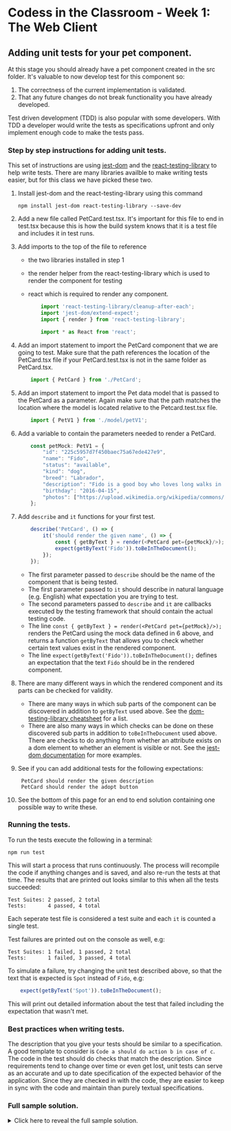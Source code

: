 # Codess in the Classroom - Week 1: The Web Client

## Adding unit tests for your pet component.

At this stage you should already have a pet component created in the src folder. It's valuable to now develop test for this component so:
1. The correctness of the current implementation is validated.
2. That any future changes do not break functionality you have already developed.

Test driven development (TDD) is also popular with some developers. With TDD a developer would write the tests as specifications upfront and only implement enough code to make the tests pass.

### Step by step instructions for adding unit tests.

This set of instructions are using [jest-dom](https://github.com/testing-library/jest-dom) and the [react-testing-library](https://github.com/testing-library/react-testing-library) to help write tests. There are many libraries availble to make writing tests easier, but for this class we have picked these two.

1. Install jest-dom and the react-testing-library using this command

       npm install jest-dom react-testing-library --save-dev

2. Add a new file called PetCard.test.tsx. It's important for this file to end in test.tsx because this is how the build system knows that it is a test file and includes it in test runs.

3. Add imports to the top of the file to reference

    - the two libraries installed in step 1
    - the render helper from the react-testing-library which is used to render the component for testing
    - react which is required to render any component.

        ```typescript
            import 'react-testing-library/cleanup-after-each';
            import 'jest-dom/extend-expect';
            import { render } from 'react-testing-library';

            import * as React from 'react';
        ```

4. Add an import statement to import the PetCard component that we are going to test. Make sure that the path references the location of the PetCard.tsx file if your PetCard.test.tsx is not in the same folder as PetCard.tsx.

    ```typescript
        import { PetCard } from './PetCard';
    ```

5. Add an import statement to import the Pet data model that is passed to the PetCard as a parameter. Again make sure that the path matches the location where the model is located relative to the Petcard.test.tsx file.

    ```typescript
        import { PetV1 } from './model/petV1';
    ```

6. Add a variable to contain the parameters needed to render a PetCard.

    ```typescript
        const petMock: PetV1 = {
            "id": "225c5957d7f450baec75a67ede427e9",
            "name": "Fido",
            "status": "available",
            "kind": "dog",
            "breed": "Labrador",
            "description": "Fido is a good boy who loves long walks in the park, playing with his ball and licking faces. He's great with children and an absolute sweetheart.",
            "birthday": "2016-04-15",
            "photos": ["https://upload.wikimedia.org/wikipedia/commons/b/b3/Labrador_on_Quantock_%282307909488%29.jpg"]
        };
    ```

7. Add `describe` and `it` functions for your first test.

    ```typescript
        describe('PetCard', () => {
            it('should render the given name', () => {
                const { getByText } = render(<PetCard pet={petMock}/>);
                expect(getByText('Fido')).toBeInTheDocument();
            });
        });
    ```

    - The first parameter passed to `describe` should be the name of the component that is being tested.
    - The first parameter passed to `it` should describe in natural language (e.g. English) what expectation you are trying to test.
    - The second parameters passed to `describe` and `it` are callbacks executed by the testing framework that should contain the actual testing code.
    - The line `const { getByText } = render(<PetCard pet={petMock}/>);` renders the PetCard using the mock data defined in 6 above, and returns a function `getByText` that allows you to check whether certain text values exist in the rendered component.
    - The line `expect(getByText('Fido')).toBeInTheDocument();` defines an expectation that the text `Fido` should be in the rendered component.

8. There are many different ways in which the rendered component and its parts can be checked for validity.

    - There are many ways in which sub parts of the component can be discovered in addition to `getByText` used above. See the [dom-testing-library cheatsheet](https://testing-library.com/docs/dom-testing-library/cheatsheet#queries) for a list.
    - There are also many ways in which checks can be done on these discovered sub parts in addition to `toBeInTheDocument` used above. There are checks to do anything from whether an attribute exists on a dom element to whether an element is visible or not. See the [jest-dom documentation](https://www.npmjs.com/package/jest-dom#custom-matchers) for more examples.

9. See if you can add additional tests for the following expectations:

        PetCard should render the given description
        PetCard should render the adopt button

10. See the bottom of this page for an end to end solution containing one possible way to write these.

### Running the tests.

To run the tests execute the following in a terminal:

    npm run test

This will start a process that runs continuously. The process will recompile the code if anything changes and is saved, and also re-run the tests at that time. The results that are printed out looks similar to this when all the tests succeeded:

    Test Suites: 2 passed, 2 total
    Tests:       4 passed, 4 total

Each seperate test file is considered a test suite and each `it` is counted a single test.

Test failures are printed out on the console as well, e.g:

    Test Suites: 1 failed, 1 passed, 2 total
    Tests:       1 failed, 3 passed, 4 total

To simulate a failure, try changing the unit test described above, so that the text that is expected is `Spot` instead of `Fido`, e.g:

```typescript
    expect(getByText('Spot')).toBeInTheDocument();
```

This will print out detailed information about the test that failed including the expectation that wasn't met.

### Best practices when writing tests.

The description that you give your tests should be similar to a specification. A good template to consider is `Code a should do action b in case of c`. The code in the test should do checks that match the description. Since requirements tend to change over time or even get lost, unit tests can serve as an accurate and up to date specification of the expected behavior of the application. Since they are checked in with the code, they are easier to keep in sync with the code and maintain than purely textual specifications.

### Full sample solution.

<details>
<summary>Click here to reveal the full sample solution.</summary>

```typescript

    import 'react-testing-library/cleanup-after-each';
    import 'jest-dom/extend-expect';

    import * as React from 'react';

    import { PetCard } from './PetCard';
    import { render } from 'react-testing-library';
    import { PetV1 } from './model/petV1';

    const petMock : PetV1 = {
        "id": "225c5957d7f450baec75a67ede427e9",
        "name": "Fido",
        "status": "available",
        "kind": "dog",
        "breed": "Labrador",
        "description": "Fido is a good boy who loves long walks in the park, playing with his ball and licking faces. He's great with children and an absolute sweetheart.",
        "birthday": "2016-04-15",
        "photos": ["https://upload.wikimedia.org/wikipedia/commons/b/b3/Labrador_on_Quantock_%282307909488%29.jpg"]
    };

    describe('PetCard', () => {
        it('should render the given name', () => {
            const { getByText } = render(<PetCard pet={petMock}/>);
            expect(getByText('Fido')).toBeInTheDocument();
        });

        it('should render the given description', () => {
            const { getByText } = render(<PetCard pet={petMock}/>);
            expect(getByText(petMock.description!)).toBeInTheDocument();
        });

        it('should render the adopt button', () => {
            const { getByText } = render(<PetCard pet={petMock}/>);
            expect(getByText('Adopt')).toBeInTheDocument();
        });
    });

```

<details>